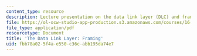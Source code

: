 ```yaml
---
content_type: resource
description: Lecture presentation on the data link layer (DLC) and framing.
file: https://ol-ocw-studio-app-production.s3.amazonaws.com/courses/16-36-communication-systems-engineering-spring-2009/fbb78a025f4ae550c36cabb195da74e7_MIT16_36s09_lec16.pdf
file_type: application/pdf
resourcetype: Document
title: 'The Data Link Layer: Framing'
uid: fbb78a02-5f4a-e550-c36c-abb195da74e7
---
```

